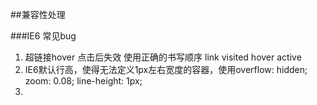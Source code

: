 ##兼容性处理

###IE6 常见bug
1. 超链接hover 点击后失效 使用正确的书写顺序 link visited hover active
2. IE6默认行高，使得无法定义1px左右宽度的容器，使用overflow: hidden; zoom: 0.08; line-height: 1px;
3. 
